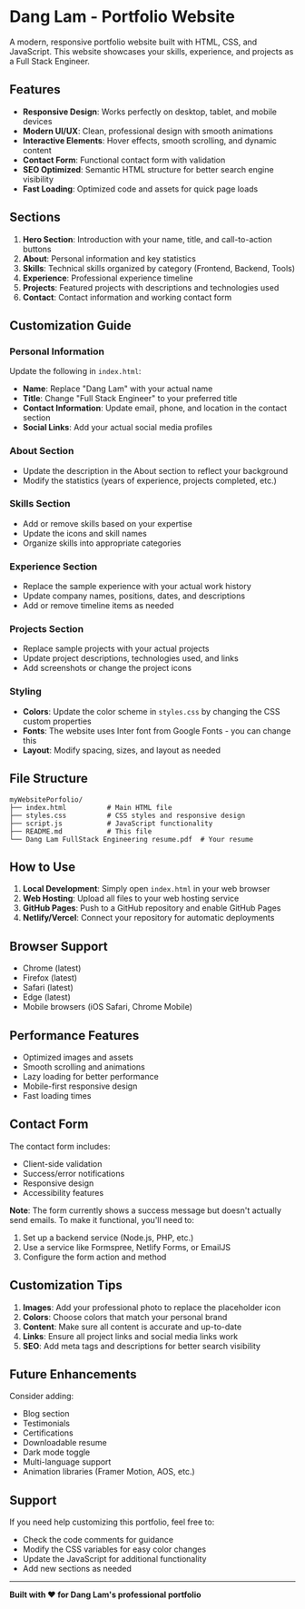 # Dang Lam - Portfolio Website

A modern, responsive portfolio website built with HTML, CSS, and JavaScript. This website showcases your skills, experience, and projects as a Full Stack Engineer.

## Features

- **Responsive Design**: Works perfectly on desktop, tablet, and mobile devices
- **Modern UI/UX**: Clean, professional design with smooth animations
- **Interactive Elements**: Hover effects, smooth scrolling, and dynamic content
- **Contact Form**: Functional contact form with validation
- **SEO Optimized**: Semantic HTML structure for better search engine visibility
- **Fast Loading**: Optimized code and assets for quick page loads

## Sections

1. **Hero Section**: Introduction with your name, title, and call-to-action buttons
2. **About**: Personal information and key statistics
3. **Skills**: Technical skills organized by category (Frontend, Backend, Tools)
4. **Experience**: Professional experience timeline
5. **Projects**: Featured projects with descriptions and technologies used
6. **Contact**: Contact information and working contact form

## Customization Guide

### Personal Information
Update the following in `index.html`:

- **Name**: Replace "Dang Lam" with your actual name
- **Title**: Change "Full Stack Engineer" to your preferred title
- **Contact Information**: Update email, phone, and location in the contact section
- **Social Links**: Add your actual social media profiles

### About Section
- Update the description in the About section to reflect your background
- Modify the statistics (years of experience, projects completed, etc.)

### Skills Section
- Add or remove skills based on your expertise
- Update the icons and skill names
- Organize skills into appropriate categories

### Experience Section
- Replace the sample experience with your actual work history
- Update company names, positions, dates, and descriptions
- Add or remove timeline items as needed

### Projects Section
- Replace sample projects with your actual projects
- Update project descriptions, technologies used, and links
- Add screenshots or change the project icons

### Styling
- **Colors**: Update the color scheme in `styles.css` by changing the CSS custom properties
- **Fonts**: The website uses Inter font from Google Fonts - you can change this
- **Layout**: Modify spacing, sizes, and layout as needed

## File Structure

```
myWebsitePorfolio/
├── index.html          # Main HTML file
├── styles.css          # CSS styles and responsive design
├── script.js           # JavaScript functionality
├── README.md           # This file
└── Dang Lam FullStack Engineering resume.pdf  # Your resume
```

## How to Use

1. **Local Development**: Simply open `index.html` in your web browser
2. **Web Hosting**: Upload all files to your web hosting service
3. **GitHub Pages**: Push to a GitHub repository and enable GitHub Pages
4. **Netlify/Vercel**: Connect your repository for automatic deployments

## Browser Support

- Chrome (latest)
- Firefox (latest)
- Safari (latest)
- Edge (latest)
- Mobile browsers (iOS Safari, Chrome Mobile)

## Performance Features

- Optimized images and assets
- Smooth scrolling and animations
- Lazy loading for better performance
- Mobile-first responsive design
- Fast loading times

## Contact Form

The contact form includes:
- Client-side validation
- Success/error notifications
- Responsive design
- Accessibility features

**Note**: The form currently shows a success message but doesn't actually send emails. To make it functional, you'll need to:
1. Set up a backend service (Node.js, PHP, etc.)
2. Use a service like Formspree, Netlify Forms, or EmailJS
3. Configure the form action and method

## Customization Tips

1. **Images**: Add your professional photo to replace the placeholder icon
2. **Colors**: Choose colors that match your personal brand
3. **Content**: Make sure all content is accurate and up-to-date
4. **Links**: Ensure all project links and social media links work
5. **SEO**: Add meta tags and descriptions for better search visibility

## Future Enhancements

Consider adding:
- Blog section
- Testimonials
- Certifications
- Downloadable resume
- Dark mode toggle
- Multi-language support
- Animation libraries (Framer Motion, AOS, etc.)

## Support

If you need help customizing this portfolio, feel free to:
- Check the code comments for guidance
- Modify the CSS variables for easy color changes
- Update the JavaScript for additional functionality
- Add new sections as needed

---

**Built with ❤️ for Dang Lam's professional portfolio**
